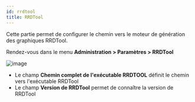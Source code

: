 ```yaml
---
id: rrdtool
title: RRDTool
---
```


Cette partie permet de configurer le chemin vers le moteur de génération des
graphiques RRDTool.

Rendez-vous dans le menu **Administration \> Paramètres \> RRDTool**

![image](assets/administration/parameters-rrdtool.png)

- Le champ **Chemin complet de l'exécutable RRDTOOL** définit le chemin vers
l'exécutable RRDTool
- Le champ **Version de RRDTool** permet de connaître la version de RRDTool
